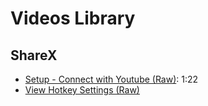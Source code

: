 # Videos Library 

## ShareX

- [Setup - Connect with Youtube (Raw)](https://www.youtube.com/watch?v=wXsUdyFSY8M&feature=youtu.be): 1:22
- [View Hotkey Settings (Raw)](https://tinyurl.com/y3m5wpzv)
